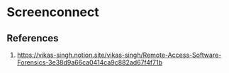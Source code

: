 # Screenconnect

## References

1. https://vikas-singh.notion.site/vikas-singh/Remote-Access-Software-Forensics-3e38d9a66ca0414ca9c882ad67f4f71b